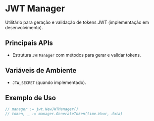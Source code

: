 # JWT Manager

Utilitário para geração e validação de tokens JWT (implementação em desenvolvimento).

## Principais APIs
- Estrutura `JWTManager` com métodos para gerar e validar tokens.

## Variáveis de Ambiente
- `JTW_SECRET` (quando implementado).

## Exemplo de Uso
```go
// manager := jwt.NewJWTManager()
// token, _ := manager.GenerateToken(time.Hour, data)
```
